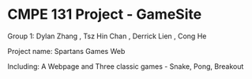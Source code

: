# CMPE 131 Project - GameSite
Group 1:
Dylan Zhang ,
Tsz Hin Chan ,
Derrick Lien ,
Cong He

Project name: Spartans Games Web

Including:
A Webpage and
Three classic games - Snake, Pong, Breakout
